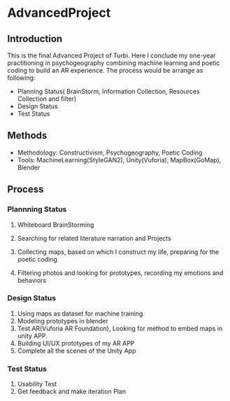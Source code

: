 # AdvancedProject

## Introduction

This is the final Advanced Project of Turbi. Here I conclude my one-year practitioning in psychogeography combining machine learning and poetic coding to build an AR experience.
The process would be arrange as following: 
* Planning Status( BrainStorm, Information Collection, Resources Collection and filter)
* Design Status
* Test Status

## Methods
* Methodology: Constructivism, Psychogeography, Poetic Coding
* Tools: MachineLearning(StyleGAN2), Unity(Vuforia), MapBox(GoMap), Blender

## Process
### Plannning Status
1. Whiteboard BrainStorming

2. Searching for related literature narration and Projects
3. Collecting maps, based on which I construct my life, preparing for the poetic coding
4. Filtering photos and looking for prototypes, recording my emotions and behaviors

### Design Status
1. Using maps as dataset for machine training
2. Modeling prototypes in blender
3. Test AR(Vuforia AR Foundation), Looking for method to embed maps in unity APP.
4. Building UI/UX prototypes of my AR APP
5. Complete all the scenes of the Unity App

### Test Status
1. Usability Test
2. Get feedback and make iteration Plan
